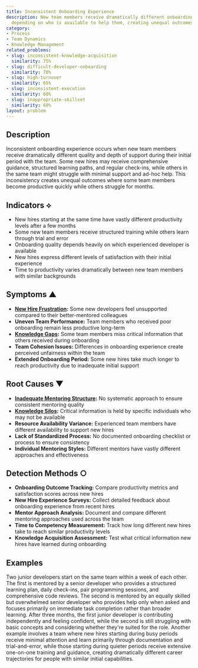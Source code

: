 ```yaml
---
title: Inconsistent Onboarding Experience
description: New team members receive dramatically different onboarding experiences
  depending on who is available to help them, creating unequal outcomes.
category:
- Process
- Team Dynamics
- Knowledge Management
related_problems:
- slug: inconsistent-knowledge-acquisition
  similarity: 75%
- slug: difficult-developer-onboarding
  similarity: 70%
- slug: high-turnover
  similarity: 65%
- slug: inconsistent-execution
  similarity: 60%
- slug: inappropriate-skillset
  similarity: 60%
layout: problem
---
```


## Description

Inconsistent onboarding experience occurs when new team members receive dramatically different quality and depth of support during their initial period with the team. Some new hires may receive comprehensive guidance, structured learning paths, and regular check-ins, while others in the same team might struggle with minimal support and ad-hoc help. This inconsistency creates unequal outcomes where some team members become productive quickly while others struggle for months.

## Indicators ⟡

- New hires starting at the same time have vastly different productivity levels after a few months
- Some new team members receive structured training while others learn through trial and error
- Onboarding quality depends heavily on which experienced developer is available
- New hires express different levels of satisfaction with their initial experience
- Time to productivity varies dramatically between new team members with similar backgrounds

## Symptoms ▲

- **[New Hire Frustration](new-hire-frustration.md):** Some new developers feel unsupported compared to their better-mentored colleagues
- **Uneven Team Performance:** Team members who received poor onboarding remain less productive long-term
- **[Knowledge Gaps](knowledge-gaps.md):** Some team members miss critical information that others received during onboarding
- **Team Cohesion Issues:** Differences in onboarding experience create perceived unfairness within the team
- **Extended Onboarding Period:** Some new hires take much longer to reach productivity due to inadequate initial support

## Root Causes ▼

- **[Inadequate Mentoring Structure](inadequate-mentoring-structure.md):** No systematic approach to ensure consistent mentoring quality
- **[Knowledge Silos](knowledge-silos.md):** Critical information is held by specific individuals who may not be available
- **Resource Availability Variance:** Experienced team members have different availability to support new hires
- **Lack of Standardized Process:** No documented onboarding checklist or process to ensure consistency
- **Individual Mentoring Styles:** Different mentors have vastly different approaches and effectiveness

## Detection Methods ○

- **Onboarding Outcome Tracking:** Compare productivity metrics and satisfaction scores across new hires
- **New Hire Experience Surveys:** Collect detailed feedback about onboarding experience from recent hires
- **Mentor Approach Analysis:** Document and compare different mentoring approaches used across the team
- **Time to Competency Measurement:** Track how long different new hires take to reach similar productivity levels
- **Knowledge Acquisition Assessment:** Test what critical information new hires have learned during onboarding

## Examples

Two junior developers start on the same team within a week of each other. The first is mentored by a senior developer who provides a structured learning plan, daily check-ins, pair programming sessions, and comprehensive code reviews. The second is mentored by an equally skilled but overwhelmed senior developer who provides help only when asked and focuses primarily on immediate task completion rather than broader learning. After three months, the first junior developer is contributing independently and feeling confident, while the second is still struggling with basic concepts and considering whether they're suited for the role. Another example involves a team where new hires starting during busy periods receive minimal attention and learn primarily through documentation and trial-and-error, while those starting during quieter periods receive extensive one-on-one training and guidance, creating dramatically different career trajectories for people with similar initial capabilities.